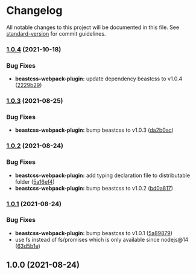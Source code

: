 # Changelog

All notable changes to this project will be documented in this file. See [standard-version](https://github.com/conventional-changelog/standard-version) for commit guidelines.

### [1.0.4](https://github.com/freddy38510/beastcss/compare/beastcss-webpack-plugin-v1.0.3...beastcss-webpack-plugin-v1.0.4) (2021-10-18)


### Bug Fixes

* **beastcss-webpack-plugin:** update dependency beastcss to v1.0.4 ([2229b29](https://github.com/freddy38510/beastcss/commit/2229b2973d26dcefea4809c7b8893621ce052544))

### [1.0.3](https://github.com/freddy38510/beastcss/compare/beastcss-webpack-plugin-v1.0.2...beastcss-webpack-plugin-v1.0.3) (2021-08-25)


### Bug Fixes

* **beastcss-webpack-plugin:** bump beastcss to v1.0.3 ([da2b0ac](https://github.com/freddy38510/beastcss/commit/da2b0ac3e1ef983de2e71c6e5a5b0a047a538e26))

### [1.0.2](https://github.com/freddy38510/beastcss/compare/beastcss-webpack-plugin-v1.0.1...beastcss-webpack-plugin-v1.0.2) (2021-08-24)


### Bug Fixes

* **beastcss-webpack-plugin:** add typing declaration file to distributable folder ([5a16ef4](https://github.com/freddy38510/beastcss/commit/5a16ef4b0790cdda966ddfce0453c9b63fa0a989))
* **beastcss-webpack-plugin:** bump beastcss to v1.0.2 ([bd0a817](https://github.com/freddy38510/beastcss/commit/bd0a81789221d74c675e3af657c179a482d6eac6))

### [1.0.1](https://github.com/freddy38510/beastcss/compare/beastcss-webpack-plugin-v1.0.0...beastcss-webpack-plugin-v1.0.1) (2021-08-24)


### Bug Fixes

* **beastcss-webpack-plugin:** bump beastcss to v1.0.1 ([5a89879](https://github.com/freddy38510/beastcss/commit/5a8987941b22ca8762cb58c640554fd170614297))
* use fs instead of fs/promises which is only available since nodejs@14 ([63d5b1e](https://github.com/freddy38510/beastcss/commit/63d5b1e7c4383b316e0fc8761c803f3f97a4cc9f))

## 1.0.0 (2021-08-24)
